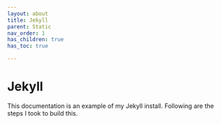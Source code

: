 ```yaml
---
layout: about
title: Jekyll
parent: Static
nav_order: 1
has_children: true
has_toc: true

---
```


# Jekyll

This documentation is an example of my Jekyll install. Following are the steps I took to build this.

